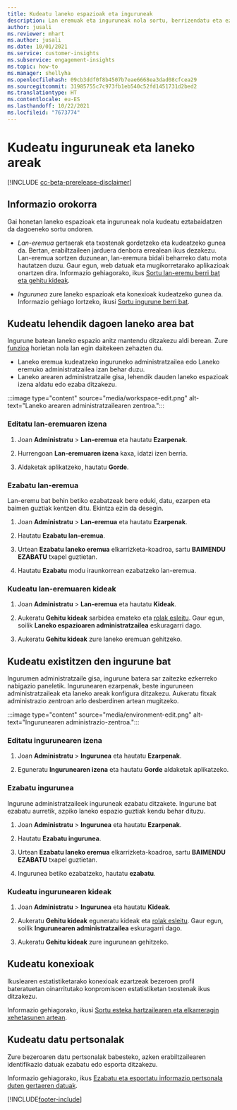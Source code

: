 ```yaml
---
title: Kudeatu laneko espazioak eta inguruneak
description: Lan eremuak eta inguruneak nola sortu, berrizendatu eta ezabatu.
author: jusali
ms.reviewer: mhart
ms.author: jusali
ms.date: 10/01/2021
ms.service: customer-insights
ms.subservice: engagement-insights
ms.topic: how-to
ms.manager: shellyha
ms.openlocfilehash: 09cb3ddf0f8b4507b7eae6668ea3dad08cfcea29
ms.sourcegitcommit: 31985755c7c973fb1eb540c52fd1451731d2bed2
ms.translationtype: HT
ms.contentlocale: eu-ES
ms.lasthandoff: 10/22/2021
ms.locfileid: "7673774"
---
```

# <a name="manage-environments-and-workspaces"></a>Kudeatu inguruneak eta laneko areak

[!INCLUDE [cc-beta-prerelease-disclaimer](includes/cc-beta-prerelease-disclaimer.md)]

## <a name="overview"></a>Informazio orokorra

Gai honetan laneko espazioak eta inguruneak nola kudeatu eztabaidatzen da dagoeneko sortu ondoren. 

- *Lan-eremua* gertaerak eta txostenak gordetzeko eta kudeatzeko gunea da. Bertan, erabiltzaileen jarduera denbora errealean ikus dezakezu. Lan-eremua sortzen duzunean, lan-eremura bidali beharreko datu mota hautatzen duzu. Gaur egun, web datuak eta mugikorretarako aplikazioak onartzen dira. Informazio gehiagorako, ikus [Sortu lan-eremu berri bat eta gehitu kideak](create-workspace.md).

- *Ingurunea* zure laneko espazioak eta konexioak kudeatzeko gunea da. Informazio gehiago lortzeko, ikusi [Sortu ingurune berri bat](create-new-environment.md).

## <a name="manage-an-existing-workspace"></a>Kudeatu lehendik dagoen laneko area bat

Ingurune batean laneko espazio anitz mantendu ditzakezu aldi berean. Zure [funzioa](user-roles.md) horietan nola lan egin daitekeen zehazten du. 

 - Laneko eremua kudeatzeko inguruneko administratzailea edo Laneko eremuko administratzailea izan behar duzu.
 - Laneko arearen administratzaile gisa, lehendik dauden laneko espazioak izena aldatu edo ezaba ditzakezu. 

:::image type="content" source="media/workspace-edit.png" alt-text="Laneko arearen administratzailearen zentroa.":::

### <a name="edit-a-workspace-name"></a>Editatu lan-eremuaren izena

1. Joan **Administratu** > **Lan-eremua** eta hautatu **Ezarpenak**.

1. Hurrengoan **Lan-eremuaren izena** kaxa, idatzi izen berria.

1. Aldaketak aplikatzeko, hautatu **Gorde**.

### <a name="delete-a-workspace"></a>Ezabatu lan-eremua

Lan-eremu bat behin betiko ezabatzeak bere eduki, datu, ezarpen eta baimen guztiak kentzen ditu. Ekintza ezin da desegin.

1. Joan **Administratu** > **Lan-eremua** eta hautatu **Ezarpenak**.

1. Hautatu **Ezabatu lan-eremua**. 

1. Urtean **Ezabatu laneko eremua** elkarrizketa-koadroa, sartu **BAIMENDU EZABATU** txapel guztietan. 

1. Hautatu **Ezabatu** modu iraunkorrean ezabatzeko lan-eremua.

### <a name="manage-workspace-members"></a>Kudeatu lan-eremuaren kideak

1. Joan **Administratu** > **Lan-eremua** eta hautatu **Kideak**.

1. Aukeratu **Gehitu kideak** sarbidea emateko eta [rolak esleitu](user-roles.md). Gaur egun, soilik **Laneko espazioaren administratzailea** eskuragarri dago.

1. Aukeratu **Gehitu kideak** zure laneko eremuan gehitzeko.

## <a name="manage-an-existing-environment"></a>Kudeatu existitzen den ingurune bat

Ingurumen administratzaile gisa, ingurune batera sar zaitezke ezkerreko nabigazio paneletik. Ingurunearen ezarpenak, beste inguruneen administratzaileak eta laneko areak konfigura ditzakezu. Aukeratu fitxak administrazio zentroan arlo desberdinen artean mugitzeko.

:::image type="content" source="media/environment-edit.png" alt-text="Ingurunearen administrazio-zentroa.":::

### <a name="edit-an-environment-name"></a>Editatu ingurunearen izena

1. Joan **Administratu** > **Ingurunea** eta hautatu **Ezarpenak**.

1. Eguneratu **Ingurunearen izena** eta hautatu **Gorde** aldaketak aplikatzeko.

### <a name="delete-an-environment"></a>Ezabatu ingurunea

Ingurune administratzaileek inguruneak ezabatu ditzakete. Ingurune bat ezabatu aurretik, azpiko laneko espazio guztiak kendu behar dituzu.

1. Joan **Administratu** > **Ingurunea** eta hautatu **Ezarpenak**.

1. Hautatu **Ezabatu ingurunea**. 

1. Urtean **Ezabatu laneko eremua** elkarrizketa-koadroa, sartu **BAIMENDU EZABATU** txapel guztietan. 

1. Ingurunea betiko ezabatzeko, hautatu **ezabatu**.

### <a name="manage-environment-members"></a>Kudeatu ingurunearen kideak

1. Joan **Administratu** > **Ingurunea** eta hautatu **Kideak**.

1. Aukeratu **Gehitu kideak** eguneratu kideak eta [rolak esleitu](user-roles.md). Gaur egun, soilik **Ingurunearen administratzailea** eskuragarri dago.

1. Aukeratu **Gehitu kideak** zure ingurunean gehitzeko.

## <a name="manage-connections"></a>Kudeatu konexioak

Ikuslearen estatistiketarako konexioak ezartzeak bezeroen profil bateratuetan oinarritutako konpromisoen estatistiketan txostenak ikus ditzakezu. 

Informazio gehiagorako, ikusi [Sortu esteka hartzailearen eta elkarreragin xehetasunen artean](integrate-audience-insights-engagement-insights.md).

## <a name="manage-personal-data"></a>Kudeatu datu pertsonalak

Zure bezeroaren datu pertsonalak babesteko, azken erabiltzailearen identifikazio datuak ezabatu edo esporta ditzakezu.

Informazio gehiagorako, ikus [Ezabatu eta esportatu informazio pertsonala duten gertaeren datuak](../dsr-rights-requests.md#deleting-and-exporting-event-data-containing-end-user-identifiable-information).

[!INCLUDE[footer-include](../includes/footer-banner.md)]
